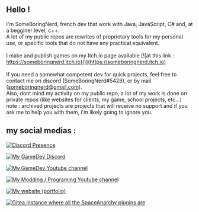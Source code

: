 ## Hello !
I'm SomeBoringNerd, french dev that work with Java, JavaScript, C# and, at a begginer level, c++.<br>
A lot of my public repos are rewrites of proprietary tools for my personal use, or specific tools that do not have any practical equivalent.<br>
<br>
I make and publish games on my Itch.io page available 
[![at this link : https://someboringnerd.itch.io]()](https://someboringnerd.itch.io)<br>
<br>
If you need a somewhat competent dev for quick projects, feel free to contact me on discord (SomeBoringNerd#5428), or by mail (someboringnerd@gmail.com).<br>
Also, dont mind my activity on my public repo, a lot of my work is done on private repos (like websites for clients, my game, school projects, etc...)
<br>
note : archived projects are projects that will receive no support and if you ask me to help you with them, i'm likely going to ignore you.
<br>


## my social medias : 
  
[![Discord Presence](https://lanyard.cnrad.dev/api/283205890474115072)](https://discord.com/users/283205890474115072)

[![My GameDev Discord]()](https://discord.gg/gtfJY7uKCN)<br>

[![My GameDev Youtube channel]()](https://www.youtube.com/channel/UCoQXdbuo7fGf12BTYCnJ1Eg)<br>

[![My Modding / Programing Youtube channel]()](https://www.youtube.com/channel/UC7eQo-UM_r6p458pCV6rxeA)<br>

[![My website (portfolio)]()](https://someboringnerd.xyz)<br>

[![Gitea instance where all the SpaceAnarchy plugins are]()](https://git.someboringnerd.xyz)<br>
